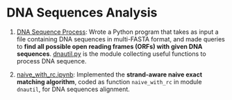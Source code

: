 # DNA Sequences Analysis

1. [DNA Sequence Process](https://github.com/hsuanhao/Projects/blob/master/DNA_Sequences_Analysis/DNA_Sequences_Process.ipynb): Wrote a Python program that takes as input a file containing DNA sequences in multi-FASTA format, and made queries to **find all possible open reading frames (ORFs) with given DNA sequences**. [dnautil.py](https://github.com/hsuanhao/Projects/blob/master/DNA_Sequences_Analysis/dnautil.py) is the module collecting useful functions to process DNA sequence.

2. [naive_with_rc.ipynb](https://github.com/hsuanhao/Projects/blob/master/DNA_Sequences_Analysis/naive_with_rc.ipynb): Implemented the **strand-aware naive exact matching algorithm**, coded as function `naive_with_rc` in module `dnautil`, for DNA sequences alignment.

